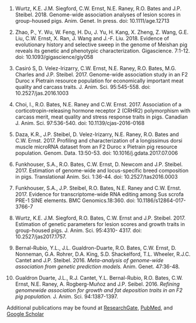 1. Wurtz, K.E. J.M. Siegford, C.W. Ernst, N.E. Raney, R.O. Bates and J.P. Steibel. 2018. Genome-wide association analyses of lesion scores in group-housed pigs. Anim. Genet. In press. doi: 10.1111/age.12713

1. Zhao, P., Y. Wu, W. Feng, H. Du, J. Yu, H. Kang, X. Zheng, Z. Wang, G.E. Liu, C.W. Ernst, X. Ran, J. Wang and J.-F. Liu. 2018. Evidence of evolutionary history and selective sweep in the genome of Meishan pig reveals its genetic and phenotypic characterization. Gigascience. 7:1-12. doi: 10.1093/gigascience/giy058

1. Casiró S, D. Velez-Irizarry, C.W. Ernst, N.E. Raney, R.O. Bates, M.G. Charles and J.P. Steibel. 2017. Genome-wide association study in an F2 Duroc x Pietrain resource population for economically important meat quality and carcass traits. J. Anim. Sci. 95:545-558. doi: 10.2527/jas.2016.1003

1. Choi, I., R.O. Bates, N.E. Raney and C.W. Ernst. 2017. Association of a corticotropin-releasing hormone receptor 2 (CRHR2) polymorphism with carcass merit, meat quality and stress response traits in pigs. Canadian J. Anim. Sci. 97:536-540. doi: 10.1139/cjas-2016-0168

1. Daza, K.R., J.P. Steibel, D. Velez-Irizarry, N.E. Raney, R.O. Bates and C.W. Ernst. 2017. Profiling and characterization of a longissimus dorsi muscle microRNA dataset from an F2 Duroc x Pietrain pig resource population. Genom. Data. 13:50-53. doi: 10.1016/j.gdata.2017.07.006

1. Funkhouser, S.A., R.O. Bates, C.W. Ernst, D. Newcom and J.P. Steibel. 2017. Estimation of genome-wide and locus-specific breed composition in pigs. Translational Anim. Sci. 1:36-44. doi: 10.2527/tas2016.0003

1. Funkhouser, S.A., J.P. Steibel, R.O. Bates, N.E. Raney and C.W. Ernst. 2017. Evidence for transcriptome-wide RNA editing among Sus scrofa PRE-1 SINE elements. BMC Genomics.18:360. doi: 10.1186/s12864-017-3766-7

1. Wurtz, K.E. J.M. Siegford, R.O. Bates, C.W. Ernst and J.P. Steibel. 2017. Estimation of genetic parameters for lesion scores and growth traits in group-housed pigs. J. Anim. Sci. 95:4310- 4317. doi: 10.2527/jas2017.1757.

1. Bernal-Rubio, Y.L., J.L. Gualdron-Duarte, R.O. Bates, C.W. Ernst, D. Nonneman, G.A. Rohrer, D.A. King, S.D. Shackelford, T.L. Wheeler, R.J.C. Cantet and J.P. Steibel. 2016. *Meta-analysis of genome-wide association from genetic prediction models.* Anim. Genet. 47:36-48.

1. Gualdron Duarte, J.L., R.J. Cantet, Y.L. Bernal-Rubio, R.O. Bates, C.W. Ernst, N.E. Raney, A. Rogberg-Muñoz and J.P. Seibel. 2016. *Refining genomewide association for growth and fat deposition traits in an F2 pig population.* J. Anim. Sci. 94:1387-1397.

Additional publications may be found at [ResearchGate](https://www.researchgate.net/profile/Catherine_Ernst), [PubMed](https://www.ncbi.nlm.nih.gov/pubmed?term=Ernst%2C%20Catherine%20W%5BAuthor%5D), and [Google Scholar](https://scholar.google.com/scholar?q=author%3ACatherine+author%3ACW+author%3AErnst&btnG=&hl=en&as_sdt=0%2C23)
